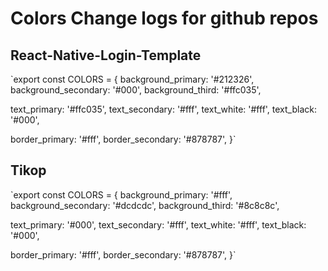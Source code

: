 # Colors Change logs for github repos

## React-Native-Login-Template

`export const COLORS = {
  background_primary: '#212326',
  background_secondary: '#000',
  background_third: '#ffc035',

  text_primary: '#ffc035',
  text_secondary: '#fff',
  text_white: '#fff',
  text_black: '#000',

  border_primary: '#fff',
  border_secondary: '#878787',
}`

## Tikop

`export const COLORS = {
  background_primary: '#fff',
  background_secondary: '#dcdcdc',
  background_third: '#8c8c8c',

  text_primary: '#000',
  text_secondary: '#fff',
  text_white: '#fff',
  text_black: '#000',

  border_primary: '#fff',
  border_secondary: '#878787',
}`
